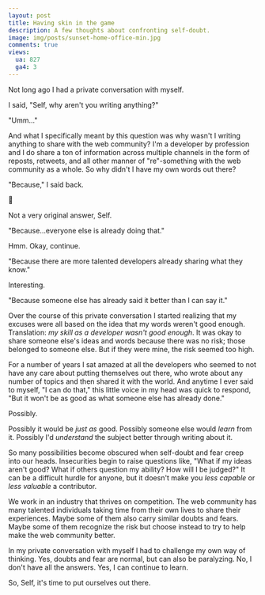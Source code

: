 ```yaml
---
layout: post
title: Having skin in the game
description: A few thoughts about confronting self-doubt.
image: img/posts/sunset-home-office-min.jpg
comments: true
views:
  ua: 827
  ga4: 3
---
```


Not long ago I had a private conversation with myself.

I said, "Self, why aren't you writing anything?"

"Umm..."

And what I specifically meant by this question was why wasn't I writing anything to share with the web community? I'm a developer by profession and I do share a ton of information across multiple channels in the form of reposts, retweets, and all other manner of "re"-something with the web community as a whole. So why didn't I have my own words out there?

"Because," I said back.

<span class="render--md" role="img" aria-label="emoji thinking face">&#x1F914;</span>

Not a very original answer, Self.

"Because...everyone else is already doing that."

Hmm. Okay, continue.

"Because there are more talented developers already sharing what they know."

Interesting.

"Because someone else has already said it better than I can say it."

Over the course of this private conversation I started realizing that my excuses were all based on the idea that my words weren't good enough. Translation: *my skill as a developer wasn't good enough*. It was okay to share someone else's ideas and words because there was no risk; those belonged to someone else. But if they were mine, the risk seemed too high.

For a number of years I sat amazed at all the developers who seemed to not have any care about putting themselves out there, who wrote about any number of topics and then shared it with the world. And anytime I ever said to myself, "I can do that," this little voice in my head was quick to respond, "But it won't be as good as what someone else has already done."

Possibly.

Possibly it would be *just as* good. Possibly someone else would *learn* from it. Possibly I'd *understand* the subject better through writing about it.

So many possibilities become obscured when self-doubt and fear creep into our heads. Insecurities begin to raise questions like, "What if my ideas aren't good? What if others question my ability? How will I be judged?" It can be a difficult hurdle for anyone, but it doesn't make you *less capable* or *less valuable* a contributor.

We work in an industry that thrives on competition. The web community has many talented individuals taking time from their own lives to share their experiences. Maybe some of them also carry similar doubts and fears. Maybe some of them recognize the risk but choose instead to try to help make the web community better.

In my private conversation with myself I had to challenge my own way of thinking. Yes, doubts and fear are normal, but can also be paralyzing. No, I don't have all the answers. Yes, I can continue to learn.

So, Self, it's time to put ourselves out there.